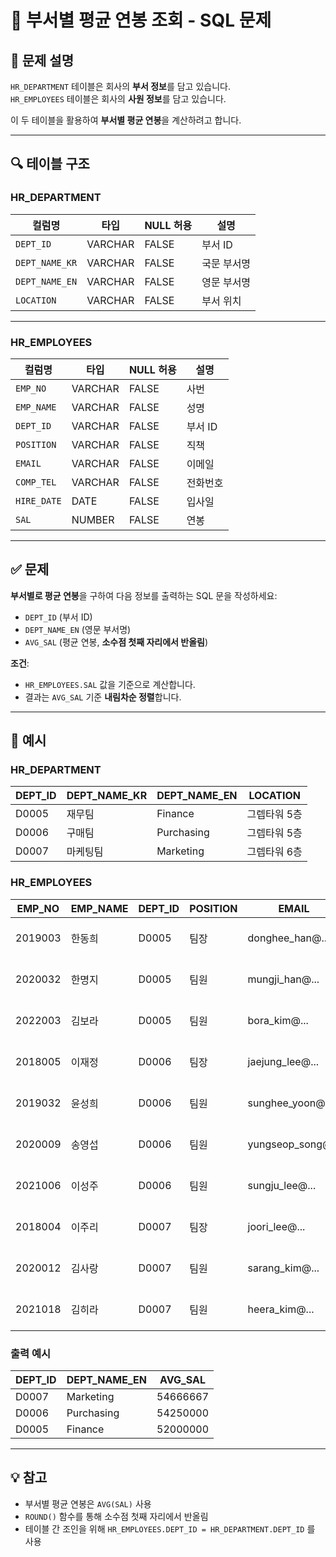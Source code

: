 # 💼 부서별 평균 연봉 조회 - SQL 문제

## 📘 문제 설명

`HR_DEPARTMENT` 테이블은 회사의 **부서 정보**를 담고 있습니다.  
`HR_EMPLOYEES` 테이블은 회사의 **사원 정보**를 담고 있습니다.

이 두 테이블을 활용하여 **부서별 평균 연봉**을 계산하려고 합니다.

---

## 🔍 테이블 구조

### HR_DEPARTMENT

| 컬럼명         | 타입    | NULL 허용 | 설명             |
|----------------|---------|------------|------------------|
| `DEPT_ID`      | VARCHAR | FALSE      | 부서 ID          |
| `DEPT_NAME_KR` | VARCHAR | FALSE      | 국문 부서명      |
| `DEPT_NAME_EN` | VARCHAR | FALSE      | 영문 부서명      |
| `LOCATION`     | VARCHAR | FALSE      | 부서 위치        |

---

### HR_EMPLOYEES

| 컬럼명     | 타입    | NULL 허용 | 설명        |
|------------|---------|-----------|-------------|
| `EMP_NO`   | VARCHAR | FALSE     | 사번        |
| `EMP_NAME` | VARCHAR | FALSE     | 성명        |
| `DEPT_ID`  | VARCHAR | FALSE     | 부서 ID     |
| `POSITION` | VARCHAR | FALSE     | 직책        |
| `EMAIL`    | VARCHAR | FALSE     | 이메일      |
| `COMP_TEL` | VARCHAR | FALSE     | 전화번호    |
| `HIRE_DATE`| DATE    | FALSE     | 입사일      |
| `SAL`      | NUMBER  | FALSE     | 연봉        |

---

## ✅ 문제

**부서별로 평균 연봉**을 구하여 다음 정보를 출력하는 SQL 문을 작성하세요:

- `DEPT_ID` (부서 ID)
- `DEPT_NAME_EN` (영문 부서명)
- `AVG_SAL` (평균 연봉, **소수점 첫째 자리에서 반올림**)

**조건**:
- `HR_EMPLOYEES.SAL` 값을 기준으로 계산합니다.
- 결과는 `AVG_SAL` 기준 **내림차순 정렬**합니다.

---

## 📝 예시

### HR_DEPARTMENT

| DEPT_ID | DEPT_NAME_KR | DEPT_NAME_EN | LOCATION     |
|---------|---------------|----------------|----------------|
| D0005   | 재무팀        | Finance        | 그렙타워 5층     |
| D0006   | 구매팀        | Purchasing     | 그렙타워 5층     |
| D0007   | 마케팅팀      | Marketing      | 그렙타워 6층     |

### HR_EMPLOYEES

| EMP_NO | EMP_NAME | DEPT_ID | POSITION | EMAIL               | COMP_TEL       | HIRE_DATE | SAL       |
|--------|----------|---------|----------|----------------------|----------------|------------|------------|
| 2019003 | 한동희   | D0005   | 팀장     | donghee_han@...     | 031-8000-1122 | 2019-03-01 | 57000000 |
| 2020032 | 한명지   | D0005   | 팀원     | mungji_han@...      | 031-8000-1123 | 2020-03-01 | 52000000 |
| 2022003 | 김보라   | D0005   | 팀원     | bora_kim@...        | 031-8000-1126 | 2022-03-01 | 47000000 |
| 2018005 | 이재정   | D0006   | 팀장     | jaejung_lee@...     | 031-8000-1127 | 2018-03-01 | 60000000 |
| 2019032 | 윤성희   | D0006   | 팀원     | sunghee_yoon@...    | 031-8000-1128 | 2019-03-01 | 57000000 |
| 2020009 | 송영섭   | D0006   | 팀원     | yungseop_song@...   | 031-8000-1130 | 2020-03-01 | 51000000 |
| 2021006 | 이성주   | D0006   | 팀원     | sungju_lee@...      | 031-8000-1131 | 2021-03-01 | 49000000 |
| 2018004 | 이주리   | D0007   | 팀장     | joori_lee@...       | 031-8000-1132 | 2018-03-01 | 61000000 |
| 2020012 | 김사랑   | D0007   | 팀원     | sarang_kim@...      | 031-8000-1133 | 2020-03-01 | 54000000 |
| 2021018 | 김히라   | D0007   | 팀원     | heera_kim@...       | 031-8000-1136 | 2021-03-01 | 49000000 |

### 출력 예시

| DEPT_ID | DEPT_NAME_EN | AVG_SAL   |
|---------|---------------|------------|
| D0007   | Marketing      | 54666667  |
| D0006   | Purchasing     | 54250000  |
| D0005   | Finance        | 52000000  |

---

## 💡 참고

- 부서별 평균 연봉은 `AVG(SAL)` 사용
- `ROUND()` 함수를 통해 소수점 첫째 자리에서 반올림
- 테이블 간 조인을 위해 `HR_EMPLOYEES.DEPT_ID = HR_DEPARTMENT.DEPT_ID` 를 사용
